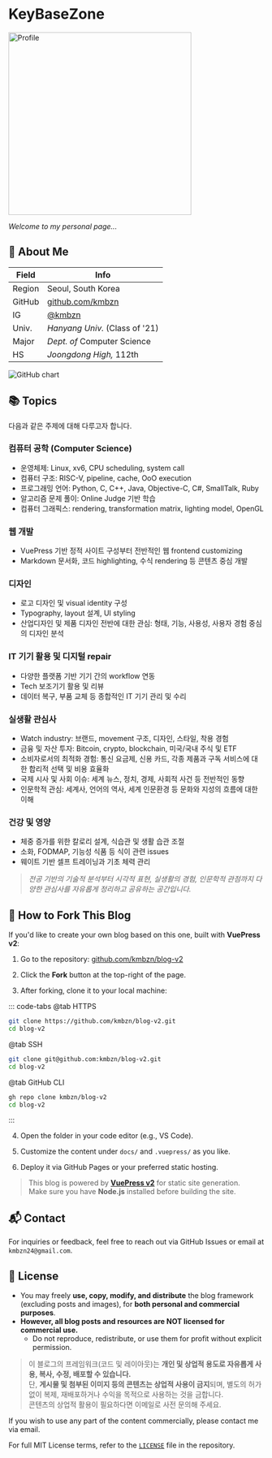 # KeyBaseZone

<p align="left">
  <img src="https://kmbzn.com/images/profile.jpg" width="360" alt="Profile" />
</p>  

*Welcome to my personal page...*

## 👤 About Me

| Field  | Info                                         |
|--------|----------------------------------------------|
| Region | Seoul, South Korea                           |
| GitHub | [github.com/kmbzn](https://github.com/kmbzn) |
| IG     | [@kmbzn](https://instagram.com/kmbzn)        |
| Univ.  | *Hanyang Univ.* (Class of '21)               |
| Major  | *Dept. of* Computer Science                  |
| HS     | *Joongdong High,* 112th                      |

<img src="https://ghchart.rshah.org/kmbzn" alt="GitHub chart">

## 📚 Topics

다음과 같은 주제에 대해 다루고자 합니다.

### 컴퓨터 공학 (Computer Science)
- 운영체제: Linux, xv6, CPU scheduling, system call
- 컴퓨터 구조: RISC-V, pipeline, cache, OoO execution
- 프로그래밍 언어: Python, C, C++, Java, Objective-C, C#, SmallTalk, Ruby
- 알고리즘 문제 풀이: Online Judge 기반 학습
- 컴퓨터 그래픽스: rendering, transformation matrix, lighting model, OpenGL

### 웹 개발
- VuePress 기반 정적 사이트 구성부터 전반적인 웹 frontend customizing
- Markdown 문서화, 코드 highlighting, 수식 rendering 등 콘텐츠 중심 개발

### 디자인
- 로고 디자인 및 visual identity 구성
- Typography, layout 설계, UI styling
- 산업디자인 및 제품 디자인 전반에 대한 관심: 형태, 기능, 사용성, 사용자 경험 중심의 디자인 분석

### IT 기기 활용 및 디지털 repair
- 다양한 플랫폼 기반 기기 간의 workflow 연동
- Tech 보조기기 활용 및 리뷰
- 데이터 복구, 부품 교체 등 종합적인 IT 기기 관리 및 수리

### 실생활 관심사
- Watch industry: 브랜드, movement 구조, 디자인, 스타일, 착용 경험
- 금융 및 자산 투자: Bitcoin, crypto, blockchain, 미국/국내 주식 및 ETF
- 소비자로서의 최적화 경험: 통신 요금제, 신용 카드, 각종 제품과 구독 서비스에 대한 합리적 선택 및 비용 효율화
- 국제 시사 및 사회 이슈: 세계 뉴스, 정치, 경제, 사회적 사건 등 전반적인 동향
- 인문학적 관심: 세계사, 언어의 역사, 세계 인문환경 등 문화와 지성의 흐름에 대한 이해

### 건강 및 영양
- 체중 증가를 위한 칼로리 설계, 식습관 및 생활 습관 조절
- 소화, FODMAP, 기능성 식품 등 식이 관련 issues
- 웨이트 기반 셀프 트레이닝과 기초 체력 관리

> *전공 기반의 기술적 분석부터 시각적 표현, 실생활의 경험, 인문학적 관점까지 다양한 관심사를 자유롭게 정리하고 공유하는 공간입니다.*

## 🍴 How to Fork This Blog

If you'd like to create your own blog based on this one, built with **VuePress v2**:

1. Go to the repository: [github.com/kmbzn/blog-v2](https://github.com/kmbzn/blog-v2)

2. Click the **Fork** button at the top-right of the page.

3. After forking, clone it to your local machine:

::: code-tabs
@tab HTTPS
```bash
git clone https://github.com/kmbzn/blog-v2.git
cd blog-v2
```
@tab SSH
```bash
git clone git@github.com:kmbzn/blog-v2.git
cd blog-v2
```
@tab GitHub CLI
```bash
gh repo clone kmbzn/blog-v2
cd blog-v2
```
:::

4. Open the folder in your code editor (e.g., VS Code).

5. Customize the content under `docs/` and `.vuepress/` as you like.

6. Deploy it via GitHub Pages or your preferred static hosting.

> This blog is powered by **[VuePress v2](https://v2.vuepress.vuejs.org/)** for static site generation.  
> Make sure you have **Node.js** installed before building the site.

## 📬 Contact

For inquiries or feedback, feel free to reach out via GitHub Issues or email at `kmbzn24@gmail.com`.

## 📝 License

- You may freely **use, copy, modify, and distribute** the blog framework (excluding posts and images), for **both personal and commercial purposes**.
- **However, all blog posts and resources are NOT licensed for commercial use.**  
  - Do not reproduce, redistribute, or use them for profit without explicit permission.

> 이 블로그의 프레임워크(코드 및 레이아웃)는 **개인 및 상업적 용도로 자유롭게 사용, 복사, 수정, 배포할 수 있습니다.**  
> 단, **게시물 및 첨부된 이미지 등의 콘텐츠는 상업적 사용이 금지**되며, 별도의 허가 없이 복제, 재배포하거나 수익을 목적으로 사용하는 것을 금합니다.  
> 콘텐츠의 상업적 활용이 필요하다면 이메일로 사전 문의해 주세요.

If you wish to use any part of the content commercially, please contact me via email.

For full MIT License terms, refer to the [`LICENSE`](https://github.com/kmbzn/blog-v2/blob/master/LICENSE) file in the repository.